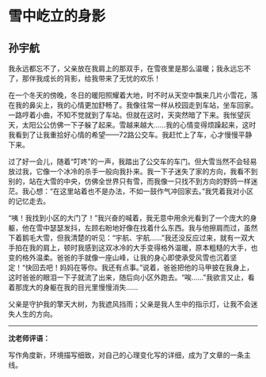 # 雪中屹立的身影 #

## 孙宇航 ##

我永远都忘不了，父亲放在我肩上的那双手，在雪夜里是那么温暖；我永远忘不了，那伴我成长的背影，给我带来了无忧的欢乐！

在一个冬天的傍晚，冬日的暖阳照耀着大地，时不时从天空中飘来几片小雪花，落在我的鼻尖上，我的心情更加舒畅了。我像往常一样从校园走到车站，坐车回家。一路哼着小曲，不知不觉就到了车站。但就在这时，天突然暗了下来。我怅望灰天，太阳公公仿佛一下子躲了起来。雪越来越大……我的心情变得烦躁起来，这时我看到了让我重拾好心情的希望——72路公交车。我赶忙上了车，心才慢慢平静下来。

过了好一会儿，随着“叮咚”的一声，我踏出了公交车的车门。但大雪当然不会轻易放过我，它像一个冰冷的杀手一般向我扑来。我一下子迷失了家的方向，我看不到别的，站在大雪的中央，仿佛全世界只有雪，而我像一只找不到方向的野鸽一样迷茫。我心想：“在这里站着也不是办法，不如一鼓作气冲回家去。”我凭着我对小区的记忆走去。

“咦！我找到小区的大门了！”我兴奋的喊着，我无意中用余光看到了一个庞大的身躯，他在雪中瑟瑟发抖，左顾右盼地好像在找着什么东西。我与他擦肩而过，虽然下着鹅毛大雪，但我清楚的听见：“宇航、宇航……”我还没反应过来，就有一双大手拍在我的肩上，顿时我感到这双冰冷的大手变得格外温暖，原本粗糙的大手，也变的格外温柔。爸爸的手就像一座山峰，让我的身心即使承受风雪也沉着坚定！“快回去吧！妈妈在等你。我还有点事。”说着，爸爸把他的马甲披在我身上，这时爸爸的眼泪一下子就流了出来，随后向小区外跑去。“唉……”我欲言又止，看着那庞大的身躯在我的目光里慢慢消失……

父亲是守护我的擎天大树，为我遮风挡雨；父亲是我人生中的指示灯，让我不会迷失人生的方向。

-------------------------------------

**沈老师评语：**

写作角度新，环境描写细致，对自己的心理变化写的详细，成为了文章的一条主线。